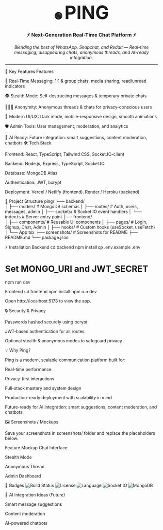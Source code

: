 <h1 align="center">
  <br>
  🟢
  <b style="font-size:60px;">PING</b>
  <br>
</h1>

<h3 align="center">
  ⚡ Next-Generation Real-Time Chat Platform ⚡
</h3>

<p align="center">
  <i>Blending the best of WhatsApp, Snapchat, and Reddit — Real-time messaging, disappearing chats, anonymous threads, and AI-ready integration.</i>
</p>

---


🌟 Key Features
Features

💬 Real-Time Messaging: 1:1 & group chats, media sharing, read/unread indicators

🕵️ Stealth Mode: Self-destructing messages & temporary private chats

🧑‍🤝‍🧑 Anonymity: Anonymous threads & chats for privacy-conscious users

🎨 Modern UI/UX: Dark mode, mobile-responsive design, smooth animations

🛡️ Admin Tools: User management, moderation, and analytics

🤖 AI Ready: Future integration: smart suggestions, content moderation, chatbots
🛠 Tech Stack

Frontend: React, TypeScript, Tailwind CSS, Socket.IO-client

Backend: Node.js, Express, TypeScript, Socket.IO

Database: MongoDB Atlas

Authentication: JWT, bcrypt

Deployment: Vercel / Netlify (frontend), Render / Heroku (backend)

📂 Project Structure
ping/
├── backend/           
│   ├── models/        # MongoDB schemas
│   ├── routes/        # Auth, users, messages, admin
│   ├── sockets/       # Socket.IO event handlers
│   └── index.ts       # Server entry point
├── frontend/          
│   ├── components/    # Reusable UI components
│   ├── pages/         # Login, Signup, Chat, Admin
│   ├── hooks/         # Custom hooks (useSocket, useFetch)
│   └── App.tsx
├── screenshots/       # Screenshots for README
├── README.md
└── package.json


⚡ Installation
Backend
cd backend
npm install
cp .env.example .env
# Set MONGO_URI and JWT_SECRET
npm run dev

Frontend
cd frontend
npm install
npm run dev

Open http://localhost:5173
 to view the app.

 🔒 Security & Privacy

Passwords hashed securely using bcrypt

JWT-based authentication for all routes

Optional stealth & anonymous modes to safeguard privacy

💡 Why Ping?

Ping is a modern, scalable communication platform built for:

Real-time performance

Privacy-first interactions

Full-stack mastery and system design

Production-ready deployment with scalability in mind

Future-ready for AI integration: smart suggestions, content moderation, and chatbots.

🖼 Screenshots / Mockups

Save your screenshots in screenshots/ folder and replace the placeholders below:

Feature	Mockup
Chat Interface	

Stealth Mode	

Anonymous Thread	

Admin Dashboard


📌 Badges
![Build Status](https://img.shields.io/badge/build-passing-brightgreen)
![License](https://img.shields.io/badge/license-MIT-blue)
![Language](https://img.shields.io/badge/language-TypeScript-blueviolet)
![Socket.IO](https://img.shields.io/badge/Socket.IO-%23000000?style=for-the-badge&logo=socket.io&logoColor=white)
![MongoDB](https://img.shields.io/badge/MongoDB-%2347A248?style=for-the-badge&logo=mongodb&logoColor=white)

🤖 AI Integration Ideas (Future)

Smart message suggestions

Content moderation

AI-powered chatbots
